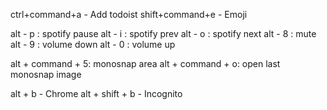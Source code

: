 ctrl+command+a - Add todoist
shift+command+e - Emoji

alt - p : spotify pause
alt - i : spotify prev
alt - o : spotify next
alt - 8 : mute
alt - 9 : volume down
alt - 0 : volume up

alt + command + 5: monosnap area
alt + command + o: open last monosnap image

alt + b - Chrome
alt + shift + b - Incognito
